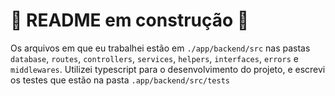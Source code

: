 # 🚧 README em construção 🚧

Os arquivos em que eu trabalhei estão em ```./app/backend/src``` nas pastas ```database```, ```routes```, ```controllers```, ```services```, ```helpers```, ```interfaces```, ```errors``` e ```middlewares```. Utilizei typescript para o desenvolvimento do projeto, e escrevi os testes que estão na pasta ```.app/backend/src/tests```

